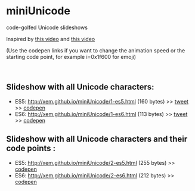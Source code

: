 miniUnicode
==

code-golfed Unicode slideshows

Inspired by [this video](https://vimeo.com/36132600) and [this video](https://vimeo.com/48858289)

(Use the codepen links if you want to change the animation speed or the starting code point, for example i=0x1f600 for emoji)

<br>

Slideshow with all Unicode characters:
---

- ES5: http://xem.github.io/miniUnicode/1-es5.html (160 bytes) >> [tweet](https://twitter.com/MaximeEuziere/status/680290363077189632) >> [codepen](http://codepen.io/xem/pen/JGRyYq)
- ES6: http://xem.github.io/miniUnicode/1-es6.html (113 bytes) >> [tweet](https://twitter.com/MaximeEuziere/status/680093592598245376) >> [codepen](http://codepen.io/xem/pen/eJdvdP)


Slideshow with all Unicode characters and their code points :
---

- ES5: http://xem.github.io/miniUnicode/2-es5.html (255 bytes) >> [codepen](http://codepen.io/xem/pen/dGONMe)
- ES6: http://xem.github.io/miniUnicode/2-es6.html (212 bytes) >> [codepen](http://codepen.io/xem/pen/WroRxN)


<!-- Slideshow with just the Unicode 8.0 assigned characters and their code points :
---

- ES5: http://xem.github.io/miniUnicode/3-es5.html ( bytes) [codepen]()
- ES6: http://xem.github.io/miniUnicode/3-es6.html ( bytes) [codepen]()
- Bonus: Golfing the blocks ranges: http://xem.github.io/miniUnicode/3-ranges.html -->
